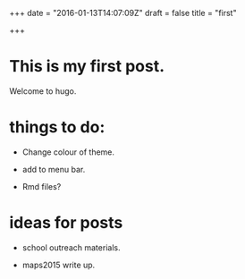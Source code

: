 +++
date = "2016-01-13T14:07:09Z"
draft = false
title = "first"

+++

# This is my first post.

Welcome to hugo.

# things to do:

- Change colour of theme.

- add to menu bar.

- Rmd files?


# ideas for posts

- school outreach materials.

- maps2015 write up.

